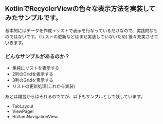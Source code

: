 ## KotlinでRecyclerViewの色々な表示方法を実装してみたサンプルです。
基本的にはデータを作成→リストで表示を行なっているだけなので、実践的なものではないです。（リストの更新などはまだ実装していないため)
後々充実させていきます。

### どんなサンプルがあるのか？
- 単純にリストを表示する
- 2列のGridを表示する
- 3列のGridを表示する
- リストの更新処理(これから実装)

あとは趣旨からはそれるのですが、以下もサンプルとして残しています。
- TabLayout
- ViewPager
- BottomNavigationView

